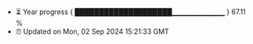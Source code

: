 - ⏳ Year progress { ████████████████████▁▁▁▁▁▁▁▁▁▁ } 67.11 %
- ⏰ Updated on Mon, 02 Sep 2024 15:21:33 GMT

